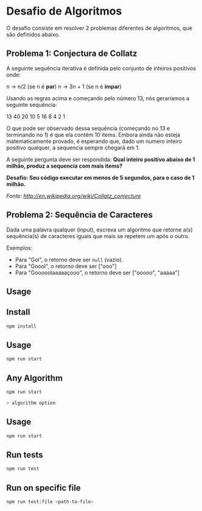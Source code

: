 # Desafio de Algoritmos

O desafio consiste em resolver 2 problemas diferentes de algoritmos, que são definidos abaixo.

## Problema 1: Conjectura de Collatz

A seguinte sequência iterativa é definida pelo conjunto de inteiros positivos onde:

n -> n/2 (se n é **par**)
n -> 3n + 1 (se n é **impar**)

Usando as regras acima e começando pelo número 13, nós geraríamos a seguinte sequência:

13 40 20 10 5 16 8 4 2 1

O que pode ser observado dessa sequência (começando no 13 e terminando no 1) é que ela contém 10 items. Embora ainda não esteja matematicamente provado, é esperando que, dado um numero inteiro positivo qualquer, a sequencia sempre chegará em 1.

A seguinte pergunta deve ser respondida: **Qual inteiro positivo abaixo de 1 milhão, produz a sequencia com mais items?**

**Desafio: Seu código executar em menos de 5 segundos, para o caso de 1 milhão.**

_Fonte: http://en.wikipedia.org/wiki/Collatz_conjecture_

## Problema 2: Sequência de Caracteres

Dada uma palavra qualquer (input), escreva um algoritmo que retorne a(s) sequência(s) de caracteres iguais que mais se repetem um após o outro.

Exemplos:

- Para "Gol", o retorno deve ser `null` (vazio).
- Para "Goool", o retorno deve ser ["ooo"]
- Para "Gooooolaaaaaçooo", o retorno deve ser ["ooooo", "aaaaa"]

## Usage

## Install

```sh
npm install
```

## Usage

```sh
npm run start
```

## Any Algorithm

```sh
npm run start
```

```sh
> algorithm option
```

## Usage

```sh
npm run start
```

## Run tests

```sh
npm run test
```

## Run on specific file

```sh
npm run test:file <path-to-file>
```
